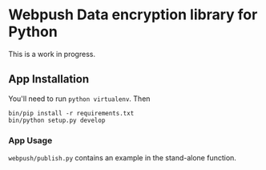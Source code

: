 # Webpush Data encryption library for Python

This is a work in progress.

## App Installation

You'll need to run `python virtualenv`.
Then
```
bin/pip install -r requirements.txt
bin/python setup.py develop
```

### App Usage

`webpush/publish.py` contains an example in the stand-alone function.

